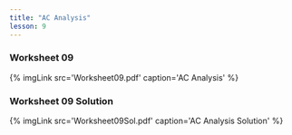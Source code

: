 ```yaml
---
title: "AC Analysis"
lesson: 9
---
```


### Worksheet 09
<div class='flex'>
{% imgLink src='Worksheet09.pdf' caption='AC Analysis' %}
</div>

### Worksheet 09 Solution
<div class='flex'>
{% imgLink src='Worksheet09Sol.pdf' caption='AC Analysis Solution' %}
</div>